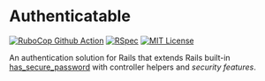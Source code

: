 Authenticatable 
==============
[![RuboCop Github Action](https://github.com/kiqr/authenticatable/actions/workflows/rubocop.yml/badge.svg)](https://github.com/kiqr/authenticatable/actions/workflows/rubocop.yml)
[![RSpec](https://github.com/kiqr/authenticatable/actions/workflows/rspec.yml/badge.svg)](https://github.com/kiqr/authenticatable/actions/workflows/rspec.yml)
[![MIT License](https://img.shields.io/badge/License-MIT-blue.svg)](LICENSE.md)

An authentication solution for Rails that extends Rails built-in [has_secure_password](https://api.rubyonrails.org/classes/ActiveModel/SecurePassword/ClassMethods.html) with controller helpers and *security features*.
